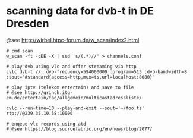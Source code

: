 # scanning data for dvb-t in DE Dresden

@see http://wirbel.htpc-forum.de/w_scan/index2.html

```
# cmd scan
w_scan -ft -cDE -X | sed 's/(.*)//' > channels.conf

# play dvb using vlc and offer streaming via http
cvlc dvb-t:// :dvb-frequency=594000000 :program=515 :dvb-bandwidth=8 :sout='#standard{access=http,mux=ts,url=localhost:8080}'

# play iptv (telekom entertain) and save to file
# @see http://grinch.itg-em.de/entertain/faq/allgemein/multicastadressliste/

cvlc --run-time=10 --play-and-exit --sout='~/foo.ts' rtp://@239.35.10.58:10000

# enqeue vlc records using atd
# @see https://blog.sourcefabric.org/en/news/blog/2077/

```
